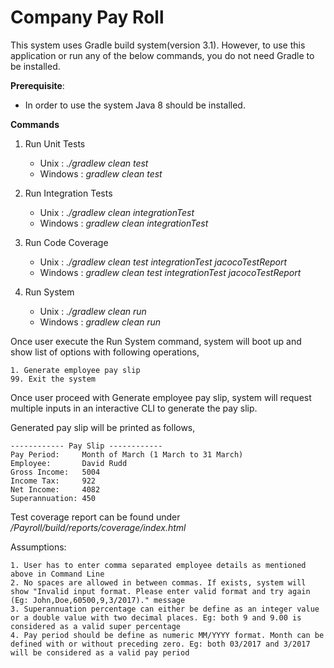 # Company Pay Roll

This system uses Gradle build system(version 3.1). However, to use this application or run any of the below commands, you do not need Gradle to be installed.

**Prerequisite**:
- In order to use the system Java 8 should be installed.

**Commands**

1. Run Unit Tests
    - Unix      : _./gradlew clean test_
    - Windows   : _gradlew clean test_
    
2. Run Integration Tests
   - Unix      : _./gradlew clean integrationTest_
   - Windows   : _gradlew clean integrationTest_
       
3. Run Code Coverage
   - Unix      : _./gradlew clean test integrationTest jacocoTestReport_
   - Windows   : _gradlew clean test integrationTest jacocoTestReport_
       
4. Run System
    - Unix      : _./gradlew clean run_
    - Windows   : _gradlew clean run_
    
Once user execute the Run System command, system will boot up and show list of options with following operations,
    
    1. Generate employee pay slip
    99. Exit the system
    
Once user proceed with Generate employee pay slip, system will request multiple inputs in an interactive CLI to generate the pay slip. 
        
Generated pay slip will be printed as follows,
    
    ------------ Pay Slip ------------
    Pay Period:     Month of March (1 March to 31 March)
    Employee:       David Rudd
    Gross Income:   5004
    Income Tax:     922
    Net Income:     4082
    Superannuation: 450

    
Test coverage report can be found under _/Payroll/build/reports/coverage/index.html_

Assumptions:

    1. User has to enter comma separated employee details as mentioned above in Command Line
    2. No spaces are allowed in between commas. If exists, system will show "Invalid input format. Please enter valid format and try again (Eg: John,Doe,60500,9,3/2017)." message
    3. Superannuation percentage can either be define as an integer value or a double value with two decimal places. Eg: both 9 and 9.00 is considered as a valid super percentage
    4. Pay period should be define as numeric MM/YYYY format. Month can be defined with or without preceding zero. Eg: both 03/2017 and 3/2017 will be considered as a valid pay period